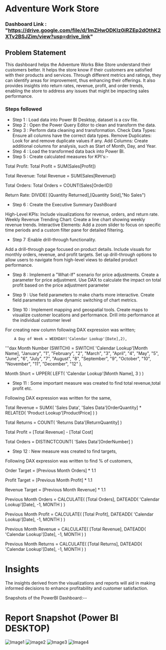 
# Adventure Work Store 

### Dashboard Link : "https://drive.google.com/file/d/1mZHwODKIz0iRZEp2dOthK2XTv2BSJZim/view?usp=drive_link"
## Problem Statement

This dashboard helps the Adventure Works Bike Store understand their customers better. It helps the store know if their customers are satisfied with their products and services. Through different metrics and ratings, they can identify areas for improvement, thus enhancing their offerings. It also provides insights into return rates, revenue, profit, and order trends, enabling the store to address any issues that might be impacting sales performance.


### Steps followed 

- Step 1 : Load data into Power BI Desktop, dataset is a csv file.
- Step 2 :  Open the Power Query Editor to clean and transform the data.
- Step 3 : Perform data cleaning and transformation.
           Check Data Types: Ensure all columns have the correct data types.
           Remove Duplicates: Look for and remove duplicate values if any.
           Add Columns: Create additional columns for analysis, such as Start of Month, Day, and Year.
- Step 4 :  Load the transformed data back into Power BI.
- Step 5 : Create calculated measures for KPI's:-

Total Profit: Total Profit = SUM(Sales[Profit])

Total Revenue: Total Revenue = SUM(Sales[Revenue])

Total Orders: Total Orders = COUNT(Sales[OrderID])

Return Rate: DIVIDE( [Quantity Returned],[Quantity Sold],"No Sales")

- Step 6 : Create the Executive Summary DashBoard

High-Level KPIs: Include visualizations for revenue, orders, and return rate.
Weekly Revenue Trending Chart: Create a line chart showing weekly revenue trends.
Interactive Elements: Add a zoom slider to focus on specific time periods and a custom filter pane for detailed filtering.

- Step 7 :Enable drill-through functionality.

Add a drill-through page focused on product details.
Include visuals for monthly orders, revenue, and profit targets.
Set up drill-through options to allow users to navigate from high-level views to detailed product performance.

- Step 8 : Implement a "What-If" scenario for price adjustments.
Create a parameter for price adjustment.
Use DAX to calculate the impact on total profit based on the price adjustment parameter

- Step 9 : Use field parameters to make charts more interactive.
Create field parameters to allow dynamic switching of chart metrics.

- Step 10 :  Implement mapping and geospatial tools.
Create maps to visualize customer locations and performance.
Drill into performance at the individual customer level
    
  
For creating new column following DAX expression was written;
       
        A Day of Week = WEEKDAY('Calendar Lookup'[Date],2),
        
'''dax
Month Number (SWITCH) = 
SWITCH(
    'Calendar Lookup'[Month Name],
    "January", "1",
    "February", "2",
    "March", "3",
    "April", "4",
    "May", "5",
    "June", "6",
    "July", "7",
    "August", "8",
    "September", "9",
    "October", "10",
    "November", "11",
    "December", "12"
),
        
Month Short = 
UPPER(
    LEFT(
        'Calendar Lookup'[Month Name],
        3
    )
)

       
- Step 11 : Some important measure was created to find total revenue,total profit etc.

Following DAX expression was written for the same,
        
    
Total Revenue = SUMX( 'Sales Data', 'Sales Data'[OrderQuantity] * RELATED( 'Product Lookup'[ProductPrice] ) )


Total Returns = 
COUNT(
    'Returns Data'[ReturnQuantity]
)

Total Profit = 
[Total Revenue] - [Total Cost]

Total Orders = 
DISTINCTCOUNT(
    'Sales Data'[OrderNumber]
)
        
 - Step 12 : New measure was created to find targets,

 Following DAX expression was written to find % of customers,
 
Order Target = 
[Previous Month Orders] * 1.1
 
 Profit Target = 
[Previous Month Profit] * 1.1

Revenue Target = 
[Previous Month Revenue] * 1.1
 


 Previous Month Orders = 
CALCULATE(
    [Total Orders],
    DATEADD(
        'Calendar Lookup'[Date],
        -1,
        MONTH
    )
)
 
 Previous Month Profit = 
CALCULATE(
    [Total Profit],
    DATEADD(
        'Calendar Lookup'[Date],
        -1,
        MONTH
    )
)

Previous Month Revenue = 
CALCULATE(
    [Total Revenue],
    DATEADD(
        'Calendar Lookup'[Date],
        -1,
        MONTH
    )
)

Previous Month Returns = 
CALCULATE(
    [Total Returns],
    DATEADD(
        'Calendar Lookup'[Date],
        -1,
        MONTH
    )
)
 

 
# Insights

The insights derived from the visualizations and reports will aid in making informed decisions to enhance profitability and customer satisfaction.


Snapshots of the PowerBI Dashboard:--

 # Report Snapshot (Power BI DESKTOP)

![Image1](https://github.com/user-attachments/assets/13583c45-3fcb-4248-a1b9-3997c2298dbb)
![image2](https://github.com/user-attachments/assets/42122d3c-7912-43c9-b21a-6a2424f6605b)
![Image3](https://github.com/user-attachments/assets/0abc9538-9495-4b84-ad4d-9b244e37963f)
![Image4](https://github.com/user-attachments/assets/537df18d-7a98-4bf8-af67-62f4fb0ecc75)






           
  
